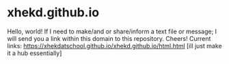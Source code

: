 # xhekd.github.io
Hello, world!
If I need to make/and or share/inform a text file or message; I will send you a link within this domain to this repository. Cheers!
Current links:
https://xhekdatschool.github.io/xhekd.github.io/html.html [ill just make it a hub essentially]
